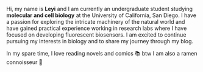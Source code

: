 Hi, my name is **Leyi** and I am currently an undergraduate student studying **molecular and cell biology** at the University of California, San Diego. I have a passion for exploring the intricate machinery of the natural world and have gained practical experience working in research labs where I have focused on developing fluorescent biosensors. I am excited to continue pursuing my interests in biology and to share my journey through my blog.

In my spare time, I love reading novels and comics 📚 
btw I am also a ramen connoisseur 🍜

